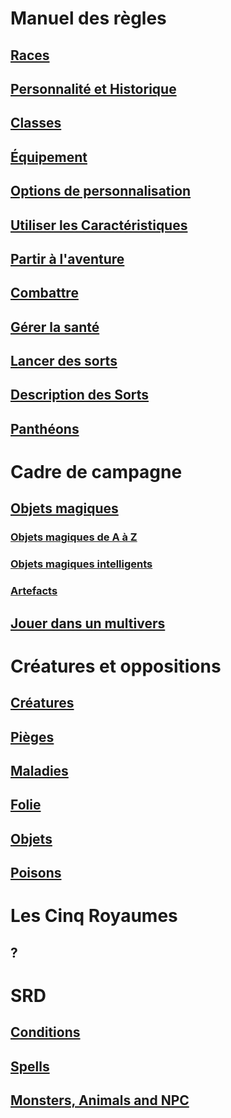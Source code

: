 # Manuel des règles
<!--
## [Création du personnage]
-->
## [Races](races_hd.md)

## [Personnalité et Historique](personnality_background_hd.md)

## [Classes](classes_hd.md)

## [Équipement](equipment_hd.md)

## [Options de personnalisation](custom_options_hd.md)

## [Utiliser les Caractéristiques](abilities_hd.md)

## [Partir à l'aventure](adventure_hd.md)

## [Combattre](combat_hd.md)

## [Gérer la santé](manage_health_hd.md)

## [Lancer des sorts](spellcasting_hd.md)

## [Description des Sorts](spells_hd.md)

## [Panthéons](pantheons_hd.md)

# Cadre de campagne

## [Objets magiques](magicitems_hd.md)

### [Objets magiques de A à Z](magicitems_az_hd.md)

### [Objets magiques intelligents](sentient_magicitems_hd.md)

### [Artefacts](artifacts_hd.md)

## [Jouer dans un multivers](planes_hd.md)

# Créatures et oppositions

## [Créatures](monsters_hd.md)

## [Pièges](traps_hd.md)

## [Maladies](diseases_hd.md)

## [Folie](madness_hd.md)

## [Objets](objects_hd.md)

## [Poisons](poisons_hd.md)

# Les Cinq Royaumes

## ?

# SRD

## [Conditions](conditions_vo.md)

## [Spells](spells_vo.md)

## [Monsters, Animals and NPC](monsters_vo.md)
